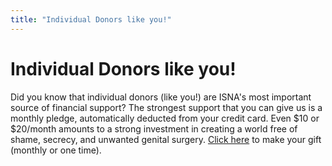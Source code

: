 ```yaml
---
title: "Individual Donors like you!"
---
```


# Individual Donors like you!

Did you know that individual donors (like you!) are ISNA's most important source of financial support? The strongest support that you can give us is a monthly pledge, automatically deducted from your credit card. Even $10 or $20/month amounts to a strong investment in creating a world free of shame, secrecy, and unwanted genital surgery. [Click here][1] to make your gift (monthly or one time).

 [1]: /donate